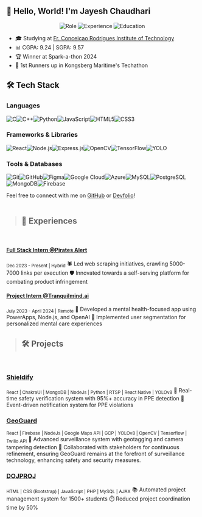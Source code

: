 ## 👋 Hello, World! I'm Jayesh Chaudhari
<div align="center">
  <img src="https://img.shields.io/badge/Role-Full%20Stack%20Developer-brightgreen" alt="Role"/>
  <img src="https://img.shields.io/badge/Experience-Intern%20%26%20Projects-blue" alt="Experience"/>
  <img src="https://img.shields.io/badge/Education-B.E.%20Computer%20Science-orange" alt="Education"/>
</div>


- 🎓 Studying at [Fr. Conceicao Rodrigues Institute of Technology](https://fcrit.ac.in)
- 📊 CGPA: 9.24 | SGPA: 9.57
- 🏆 Winner at Spark-a-thon 2024
- 🥈 1st Runners up in Kongsberg Maritime's Techathon

## 🛠️ Tech Stack

### Languages
![C](https://img.shields.io/badge/-C-A8B9CC?style=flat-square&logo=c&logoColor=white)![C++](https://img.shields.io/badge/-C++-00599C?style=flat-square&logo=c%2B%2B&logoColor=white)![Python](https://img.shields.io/badge/-Python-3776AB?style=flat-square&logo=python&logoColor=white)![JavaScript](https://img.shields.io/badge/-JavaScript-F7DF1E?style=flat-square&logo=javascript&logoColor=black)![HTML5](https://img.shields.io/badge/-HTML5-E34F26?style=flat-square&logo=html5&logoColor=white)![CSS3](https://img.shields.io/badge/-CSS3-1572B6?style=flat-square&logo=css3&logoColor=white)

### Frameworks & Libraries
![React](https://img.shields.io/badge/-React-61DAFB?style=flat-square&logo=react&logoColor=black)![Node.js](https://img.shields.io/badge/-Node.js-339933?style=flat-square&logo=node.js&logoColor=white)![Express.js](https://img.shields.io/badge/-Express%20.js-000000?style=flat-square&logo=express&logoColor=white)![OpenCV](https://img.shields.io/badge/-OpenCV-5C3EE8?style=flat-square&logo=opencv&logoColor=white)![TensorFlow](https://img.shields.io/badge/-TensorFlow-FF6F00?style=flat-square&logo=tensorflow&logoColor=white)![YOLO](https://img.shields.io/badge/-YOLO-00FFFF?style=flat-square&logo=yolo&logoColor=black)

### Tools & Databases
![Git](https://img.shields.io/badge/-Git-F05032?style=flat-square&logo=git&logoColor=white)![GitHub](https://img.shields.io/badge/-GitHub-181717?style=flat-square&logo=github&logoColor=white)![Figma](https://img.shields.io/badge/-Figma-F24E1E?style=flat-square&logo=figma&logoColor=white)![Google Cloud](https://img.shields.io/badge/-Google%20Cloud-4285F4?style=flat-square&logo=google-cloud&logoColor=white)![Azure](https://img.shields.io/badge/-Azure-0078D4?style=flat-square&logo=azure-devops&logoColor=white)![MySQL](https://img.shields.io/badge/-MySQL-4479A1?style=flat-square&logo=mysql&logoColor=white)![PostgreSQL](https://img.shields.io/badge/-PostgreSQL-336791?style=flat-square&logo=postgresql&logoColor=white)![MongoDB](https://img.shields.io/badge/-MongoDB-47A248?style=flat-square&logo=mongodb&logoColor=white)![Firebase](https://img.shields.io/badge/-Firebase-FFCA28?style=flat-square&logo=firebase&logoColor=black)

Feel free to connect with me on [GitHub](https://github.com/jayesnc2512) or [Devfolio](https://devfolio.co/@jnc)!
<br><br>
> ## 💼 Experiences
<br>

#### [Full Stack Intern @Pirates Alert](https://piratesalert.com)
<sub>Dec 2023 - Present | Hybrid</sub>
🕷️ Led web scraping initiatives, crawling 5000-7000 links per execution
🛡️ Innovated towards a self-serving platform for combating product infringement


#### [Project Intern @Tranquilmind.ai](https://tranquilmind.ai)
<sub>July 2023 - April 2024 | Remote</sub>
🧠 Developed a mental health-focused app using PowerApps, Node.js, and OpenAI
👥 Implemented user segmentation for personalized mental care experiences
<br>

> ## 🛠️ Projects
<br>

### [Shieldify](https://github.com/jayesnc2512/HSE_Shieldify)
<sub>React | ChakraUI | MongoDB | NodeJs | Python | RTSP | React Native | YOLOv8</sub>
🦺 Real-time safety verification system with 95%+ accuracy in PPE detection
🚨 Event-driven notification system for PPE violations

### [GeoGuard](https://github.com/jayesnc2512/GeoGuard)
<sub>React | Firebase | NodeJs | Google Maps API | GCP | YOLOv8 | OpenCV | Tensorflow | Twilio API</sub>
🎥 Advanced surveillance system with geotagging and camera tampering detection
📍 Collaborated with stakeholders for continuous refinement, ensuring GeoGuard remains at the forefront of surveillance technology, enhancing safety and security measures.

### [DOJPROJ](https://github.com/jayesnc2512/Project-Management-System)
<sub>HTML | CSS (Bootstrap) | JavaScript | PHP | MySQL | AJAX</sub>
📚 Automated project management system for 1500+ students
⏱️ Reduced project coordination time by 50%
